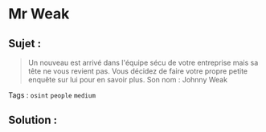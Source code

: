 # Mr Weak

## Sujet :

> Un nouveau est arrivé dans l'équipe sécu de votre entreprise mais sa tête ne vous revient pas. Vous décidez de faire votre propre petite enquête sur lui pour en savoir plus.
> Son nom : Johnny Weak

Tags : `osint` `people` `medium`

## Solution :

